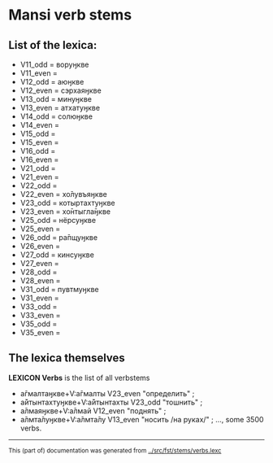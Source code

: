 # Mansi verb stems

## List of the lexica:

* V11_odd  =  воруӈкве
* V11_even =
* V12_odd  =  аюӈкве
* V12_even =  сэрхаяӈкве
* V13_odd  =  минуӈкве
* V13_even =  атхатуӈкве
* V14_odd  =  солюӈкве
* V14_even =
* V15_odd  =
* V15_even =
* V16_odd  =
* V16_even =
* V21_odd  =
* V21_even =
* V22_odd  =
* V22_even =  хо̄лувъяӈкве
* V23_odd  =  котыртахтуӈкве
* V23_even =  хо̄нтыгла̄ӈкве
* V25_odd  =  нёрсуӈкве
* V25_even =
* V26_odd  =  ра̄пщуӈкве
* V26_even =
* V27_odd  =  кинсуӈкве
* V27_even =
* V28_odd  =
* V28_even =
* V31_odd  =  пувтмуӈкве
* V31_even =
* V33_odd  =
* V33_even =
* V35_odd  =
* V35_even =


## The lexica themselves


**LEXICON Verbs** is the list of all verbstems





 * а̄гмалтаӈкве+V:а̄гмалты V23_even "определить" ; 
 * а̄йтынтахтуӈкве+V:а̄йтынтахты V23_odd "тошнить" ;
 * а̄лмаяӈкве+V:а̄лмай V12_even "поднять" ;
 * а̄лмта̄луӈкве+V:а̄лмта̄лу V13_even "носить /на руках/" ;
..., some 3500 verbs.
* * *
<small>This (part of) documentation was generated from [../src/fst/stems/verbs.lexc](http://github.com/giellalt/lang-mns/blob/main/../src/fst/stems/verbs.lexc)</small>